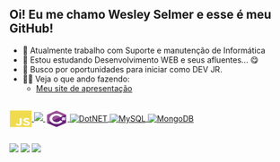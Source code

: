 ## Oi! Eu me chamo Wesley Selmer e esse é meu GitHub!

- 🔭 Atualmente trabalho com Suporte e manutenção de Informática
- 🌱 Estou estudando Desenvolvimento WEB e seus afluentes... 😋
- 👯 Busco por oportunidades para iniciar como DEV JR.
- 👨‍🔬 Veja o que ando fazendo:
  - <a href="https://alura-portfolio-red.vercel.app/" target="_blank"> Meu site de apresentação
    
<div style="display: inline_block"><br>
  <img align="center" alt="Js" height="30" width="40" src="https://raw.githubusercontent.com/devicons/devicon/master/icons/javascript/javascript-plain.svg"> 
  <img src="https://cdn.jsdelivr.net/gh/devicons/devicon@latest/icons/react/react-original.svg" /
  <img src="https://cdn.jsdelivr.net/gh/devicons/devicon@latest/icons/angularjs/angularjs-original.svg" />
  <img align="center" alt="Csharp" height="30" width="40" src="https://raw.githubusercontent.com/devicons/devicon/master/icons/csharp/csharp-original.svg">
  <img align="center" alt="DotNET" height="30" width="40" src="https://cdn.jsdelivr.net/gh/devicons/devicon/icons/dotnetcore/dotnetcore-original.svg">
  <img align="center" alt="MySQL" height="30" width="40" src="https://cdn.jsdelivr.net/gh/devicons/devicon/icons/mysql/mysql-original.svg">
 <img align="center" alt="MongoDB" height="30" width="40" src="https://cdn.jsdelivr.net/gh/devicons/devicon/icons/mongodb/mongodb-original.svg">
  
                  
</div>
  
  ##
 
<div> 
  <a href="https://instagram.com/wesleyselmer" target="_blank"><img src="https://img.shields.io/badge/-Instagram-%23E4405F?style=for-the-badge&logo=instagram&logoColor=white" target="_blank"></a> 
  <a href = "mailto:wesleyselmer@gmail.com"><img src="https://img.shields.io/badge/-Gmail-%23333?style=for-the-badge&logo=gmail&logoColor=white" target="_blank"></a>
  <a href="https://www.linkedin.com/in/wesley-selmer-9ab6151ab/" target="_blank"><img src="https://img.shields.io/badge/-LinkedIn-%230077B5?style=for-the-badge&logo=linkedin&logoColor=white" target="_blank"></a> 
  
</div>


